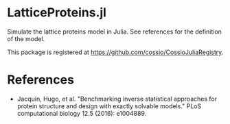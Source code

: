 # LatticeProteins.jl

Simulate the lattice proteins model in Julia. See references for the definition of the model.

This package is registered at https://github.com/cossio/CossioJuliaRegistry.

# References

* Jacquin, Hugo, et al. "Benchmarking inverse statistical approaches for protein structure and design with exactly solvable models." PLoS computational biology 12.5 (2016): e1004889.